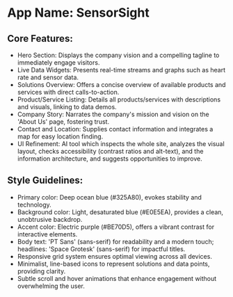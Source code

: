 # **App Name**: SensorSight

## Core Features:

- Hero Section: Displays the company vision and a compelling tagline to immediately engage visitors.
- Live Data Widgets: Presents real-time streams and graphs such as heart rate and sensor data.
- Solutions Overview: Offers a concise overview of available products and services with direct calls-to-action.
- Product/Service Listing: Details all products/services with descriptions and visuals, linking to data demos.
- Company Story: Narrates the company's mission and vision on the 'About Us' page, fostering trust.
- Contact and Location: Supplies contact information and integrates a map for easy location finding.
- UI Refinement: AI tool which inspects the whole site, analyzes the visual layout, checks accessibility (contrast ratios and alt-text), and the information architecture, and suggests opportunities to improve.

## Style Guidelines:

- Primary color: Deep ocean blue (#325A80), evokes stability and technology.
- Background color: Light, desaturated blue (#E0E5EA), provides a clean, unobtrusive backdrop.
- Accent color: Electric purple (#BE70D5), offers a vibrant contrast for interactive elements.
- Body text: 'PT Sans' (sans-serif) for readability and a modern touch; headlines: 'Space Grotesk' (sans-serif) for impactful titles.
- Responsive grid system ensures optimal viewing across all devices.
- Minimalist, line-based icons to represent solutions and data points, providing clarity.
- Subtle scroll and hover animations that enhance engagement without overwhelming the user.
